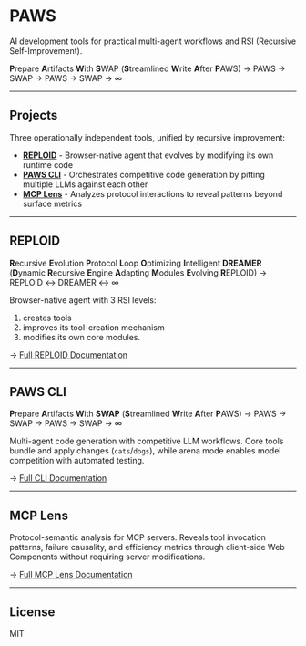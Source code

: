 # PAWS

AI development tools for practical multi-agent workflows and RSI (Recursive Self-Improvement). 

**P**repare **A**rtifacts **W**ith **S**WAP (**S**treamlined **W**rite **A**fter **P**AWS) → PAWS → SWAP → PAWS → SWAP → ∞

---

## Projects

Three operationally independent tools, unified by recursive improvement:

- **[REPLOID](reploid/README.md)** - Browser-native agent that evolves by modifying its own runtime code
- **[PAWS CLI](packages/cli-py/README.md)** - Orchestrates competitive code generation by pitting multiple LLMs against each other
- **[MCP Lens](lens/README.md)** - Analyzes protocol interactions to reveal patterns beyond surface metrics

---

## REPLOID

**R**ecursive **E**volution **P**rotocol **L**oop **O**ptimizing **I**ntelligent **DREAMER**
(**D**ynamic **R**ecursive **E**ngine **A**dapting **M**odules **E**volving **R**EPLOID)
→ REPLOID ↔ DREAMER ↔ ∞

Browser-native agent with 3 RSI levels:

1. creates tools
2. improves its tool-creation mechanism
3. modifies its own core modules.

→ [Full REPLOID Documentation](reploid/README.md)

---

## PAWS CLI

**P**repare **A**rtifacts **W**ith **SWAP** (**S**treamlined **W**rite **A**fter **P**AWS)
→ PAWS → SWAP → PAWS → SWAP → ∞

Multi-agent code generation with competitive LLM workflows. Core tools bundle and apply changes (`cats`/`dogs`), while arena mode enables model competition with automated testing.

→ [Full CLI Documentation](packages/cli-js/README.md)

---

## MCP Lens

Protocol-semantic analysis for MCP servers. Reveals tool invocation patterns, failure causality, and efficiency metrics through client-side Web Components without requiring server modifications.

→ [Full MCP Lens Documentation](lens/README.md)

---

## License

MIT
